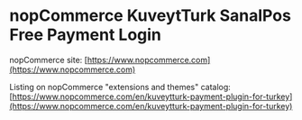 ﻿nopCommerce KuveytTurk SanalPos Free Payment Login
===========

nopCommerce site: [https://www.nopcommerce.com](https://www.nopcommerce.com)

Listing on nopCommerce "extensions and themes" catalog: [https://www.nopcommerce.com/en/kuveytturk-payment-plugin-for-turkey](https://www.nopcommerce.com/en/kuveytturk-payment-plugin-for-turkey)
